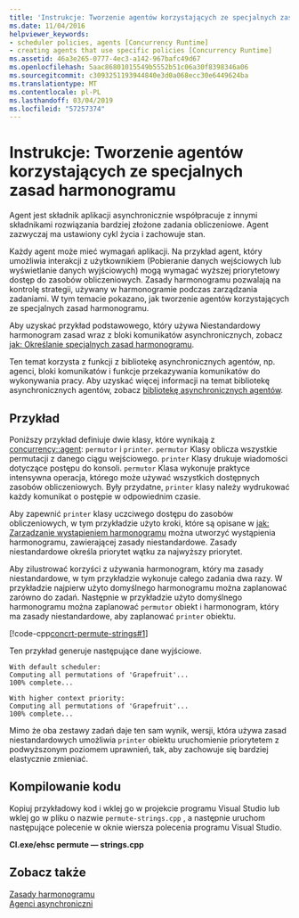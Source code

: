 ```yaml
---
title: 'Instrukcje: Tworzenie agentów korzystających ze specjalnych zasad harmonogramu'
ms.date: 11/04/2016
helpviewer_keywords:
- scheduler policies, agents [Concurrency Runtime]
- creating agents that use specific policies [Concurrency Runtime]
ms.assetid: 46a3e265-0777-4ec3-a142-967bafc49d67
ms.openlocfilehash: 5aac86801015549b5552b51c06a30f8398346a06
ms.sourcegitcommit: c3093251193944840e3d0a068ecc30e6449624ba
ms.translationtype: MT
ms.contentlocale: pl-PL
ms.lasthandoff: 03/04/2019
ms.locfileid: "57257374"
---
```

# <a name="how-to-create-agents-that-use-specific-scheduler-policies"></a>Instrukcje: Tworzenie agentów korzystających ze specjalnych zasad harmonogramu

Agent jest składnik aplikacji asynchronicznie współpracuje z innymi składnikami rozwiązania bardziej złożone zadania obliczeniowe. Agent zazwyczaj ma ustawiony cykl życia i zachowuje stan.

Każdy agent może mieć wymagań aplikacji. Na przykład agent, który umożliwia interakcji z użytkownikiem (Pobieranie danych wejściowych lub wyświetlanie danych wyjściowych) mogą wymagać wyższej priorytetowy dostęp do zasobów obliczeniowych. Zasady harmonogramu pozwalają na kontrolę strategii, używany w harmonogramie podczas zarządzania zadaniami. W tym temacie pokazano, jak tworzenie agentów korzystających ze specjalnych zasad harmonogramu.

Aby uzyskać przykład podstawowego, który używa Niestandardowy harmonogram zasad wraz z bloki komunikatów asynchronicznych, zobacz [jak: Określanie specjalnych zasad harmonogramu](../../parallel/concrt/how-to-specify-specific-scheduler-policies.md).

Ten temat korzysta z funkcji z bibliotekę asynchronicznych agentów, np. agenci, bloki komunikatów i funkcje przekazywania komunikatów do wykonywania pracy. Aby uzyskać więcej informacji na temat bibliotekę asynchronicznych agentów, zobacz [bibliotekę asynchronicznych agentów](../../parallel/concrt/asynchronous-agents-library.md).

## <a name="example"></a>Przykład

Poniższy przykład definiuje dwie klasy, które wynikają z [concurrency::agent](../../parallel/concrt/reference/agent-class.md): `permutor` i `printer`. `permutor` Klasy oblicza wszystkie permutacji z danego ciągu wejściowego. `printer` Klasy drukuje wiadomości dotyczące postępu do konsoli. `permutor` Klasa wykonuje praktyce intensywna operacja, którego może używać wszystkich dostępnych zasobów obliczeniowych. Były przydatne, `printer` klasy należy wydrukować każdy komunikat o postępie w odpowiednim czasie.

Aby zapewnić `printer` klasy uczciwego dostępu do zasobów obliczeniowych, w tym przykładzie użyto kroki, które są opisane w [jak: Zarządzanie wystąpieniem harmonogramu](../../parallel/concrt/how-to-manage-a-scheduler-instance.md) można utworzyć wystąpienia harmonogramu, zawierającej zasady niestandardowe. Zasady niestandardowe określa priorytet wątku za najwyższy priorytet.

Aby zilustrować korzyści z używania harmonogram, który ma zasady niestandardowe, w tym przykładzie wykonuje całego zadania dwa razy. W przykładzie najpierw użyto domyślnego harmonogramu można zaplanować zarówno do zadań. Następnie w przykładzie użyto domyślnego harmonogramu można zaplanować `permutor` obiekt i harmonogram, który ma zasady niestandardowe, aby zaplanować `printer` obiektu.

[!code-cpp[concrt-permute-strings#1](../../parallel/concrt/codesnippet/cpp/how-to-create-agents-that-use-specific-scheduler-policies_1.cpp)]

Ten przykład generuje następujące dane wyjściowe.

```Output
With default scheduler:
Computing all permutations of 'Grapefruit'...
100% complete...

With higher context priority:
Computing all permutations of 'Grapefruit'...
100% complete...
```

Mimo że oba zestawy zadań daje ten sam wynik, wersji, która używa zasad niestandardowych umożliwia `printer` obiektu uruchomienie priorytetem z podwyższonym poziomem uprawnień, tak, aby zachowuje się bardziej elastycznie zmieniać.

## <a name="compiling-the-code"></a>Kompilowanie kodu

Kopiuj przykładowy kod i wklej go w projekcie programu Visual Studio lub wklej go w pliku o nazwie `permute-strings.cpp` , a następnie uruchom następujące polecenie w oknie wiersza polecenia programu Visual Studio.

**Cl.exe/ehsc permute — strings.cpp**

## <a name="see-also"></a>Zobacz także

[Zasady harmonogramu](../../parallel/concrt/scheduler-policies.md)<br/>
[Agenci asynchroniczni](../../parallel/concrt/asynchronous-agents.md)
